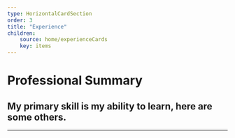 ```yaml
---
type: HorizontalCardSection
order: 3
title: "Experience"
children: 
    source: home/experienceCards
    key: items
---
```

# Professional Summary
## My primary skill is my ability to learn, here are some others.

-------